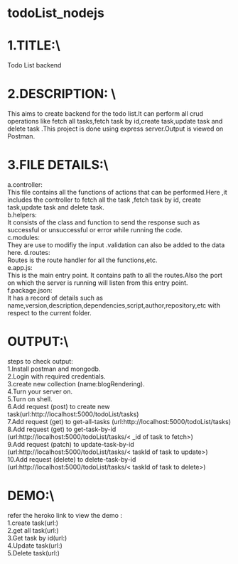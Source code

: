 # todoList_nodejs

# 1.TITLE:\

Todo List backend

# 2.DESCRIPTION: \

This aims to create backend for the todo list.It can perform all crud operations like fetch all tasks,fetch task by id,create task,update task and delete task .This project is done using express server.Output is viewed on Postman.

# 3.FILE DETAILS:\

a.controller:\
 This file contains all the functions of actions that can be performed.Here ,it includes the controller to fetch all the task ,fetch task by id, create task,update task and delete task.\
 b.helpers:\
 It consists of the class and function to send the response such as successful or unsuccessful or error while running the code.\
 c.modules:\
They are use to modifiy the input .validation can also be added to the data here.
d.routes:\
 Routes is the route handler for all the functions,etc. \
 e.app.js:\
 This is the main entry point. It contains path to all the routes.Also the port on which the server is running will listen from this entry point.\
 f.package.json:\
 It has a record of details such as name,version,description,dependencies,script,author,repository,etc with respect to the current folder.

# OUTPUT:\

steps to check output:\
1.Install postman and mongodb.\
2.Login with required credentials.\
3.create new collection (name:blogRendering).\
4.Turn your server on.\
5.Turn on shell.\
6.Add request (post) to create new task(url:http://localhost:5000/todoList/tasks)\
7.Add request (get) to get-all-tasks (url:http://localhost:5000/todoList/tasks)\
8.Add request (get) to get-task-by-id (url:http://localhost:5000/todoList/tasks/< \_id of task to fetch>) \
9.Add request (patch) to update-task-by-id (url:http://localhost:5000/todoList/tasks/< taskId of task to update>)\
10.Add request (delete) to delete-task-by-id (url:http://localhost:5000/todoList/tasks/< taskId of task to delete>)

# DEMO:\

refer the heroko link to view the demo :\
1.create task(url:)\
2.get all task(url:)\
3.Get task by id(url:)\
4.Update task(url:)\
5.Delete task(url:)
